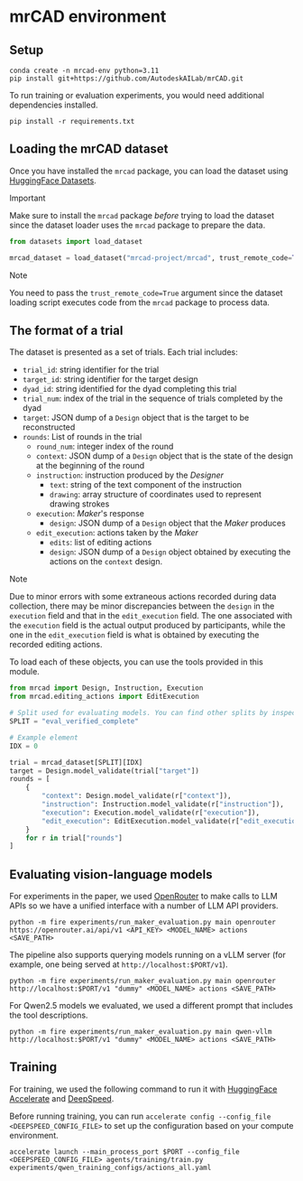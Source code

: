# mrCAD environment

## Setup

```
conda create -n mrcad-env python=3.11
pip install git+https://github.com/AutodeskAILab/mrCAD.git
```

To run training or evaluation experiments, you would need additional dependencies installed.
```
pip install -r requirements.txt
```

## Loading the mrCAD dataset
Once you have installed the `mrcad` package, you can load the dataset using [HuggingFace Datasets](https://github.com/huggingface/datasets/).

> [!IMPORTANT]
> Make sure to install the `mrcad` package _before_ trying to load the dataset since the dataset loader uses the `mrcad` package to prepare the data.

```python
from datasets import load_dataset

mrcad_dataset = load_dataset("mrcad-project/mrcad", trust_remote_code=True)
```

> [!NOTE]
> You need to pass the `trust_remote_code=True` argument since the dataset loading script executes code from the `mrcad` package to process data.

## The format of a trial

The dataset is presented as a set of trials. Each trial includes:
- `trial_id`: string identifier for the trial
- `target_id`: string identifier for the target design
- `dyad_id`: string identified for the dyad completing this trial
- `trial_num`: index of the trial in the sequence of trials completed by the dyad
- `target`: JSON dump of a `Design` object that is the target to be reconstructed
- `rounds`: List of rounds in the trial
  - `round_num`: integer index of the round
  - `context`: JSON dump of a `Design` object that is the state of the design at the beginning of the round
  - `instruction`: instruction produced by the _Designer_
    - `text`: string of the text component of the instruction
    - `drawing`: array structure of coordinates used to represent drawing strokes
  - `execution`: _Maker_'s response
    - `design`: JSON dump of a `Design` object that the _Maker_ produces
  - `edit_execution`: actions taken by the _Maker_
    - `edits`: list of editing actions
    - `design`: JSON dump of a `Design` object obtained by executing the actions on the `context` design.

> [!NOTE]
> Due to minor errors with some extraneous actions recorded during data collection, there may be minor discrepancies between the `design` in the `execution` field and that in the `edit_execution` field. The one associated with the `execution` field is the actual output produced by participants, while the one in the `edit_execution` field is what is obtained by executing the recorded editing actions.

To load each of these objects, you can use the tools provided in this module.

```python
from mrcad import Design, Instruction, Execution
from mrcad.editing_actions import EditExecution

# Split used for evaluating models. You can find other splits by inspecting the dataset.
SPLIT = "eval_verified_complete"

# Example element
IDX = 0

trial = mrcad_dataset[SPLIT][IDX]
target = Design.model_validate(trial["target"])
rounds = [
    {
        "context": Design.model_validate(r["context"]),
        "instruction": Instruction.model_validate(r["instruction"]),
        "execution": Execution.model_validate(r["execution"]),
        "edit_execution": EditExecution.model_validate(r["edit_execution"]),
    }
    for r in trial["rounds"]
]
```

## Evaluating vision-language models

For experiments in the paper, we used [OpenRouter](https://openrouter.ai/) to make calls to LLM APIs so we have a unified interface with a number of LLM API providers.

```
python -m fire experiments/run_maker_evaluation.py main openrouter https://openrouter.ai/api/v1 <API_KEY> <MODEL_NAME> actions <SAVE_PATH>
```

The pipeline also supports querying models running on a vLLM server (for example, one being served at `http://localhost:$PORT/v1`).

```
python -m fire experiments/run_maker_evaluation.py main openrouter http://localhost:$PORT/v1 "dummy" <MODEL_NAME> actions <SAVE_PATH>
```

For Qwen2.5 models we evaluated, we used a different prompt that includes the tool descriptions. 

```
python -m fire experiments/run_maker_evaluation.py main qwen-vllm http://localhost:$PORT/v1 "dummy" <MODEL_NAME> actions <SAVE_PATH>
```

## Training
For training, we used the following command to run it with [HuggingFace Accelerate](https://github.com/huggingface/accelerate/) and [DeepSpeed](https://github.com/deepspeedai/DeepSpeed).

Before running training, you can run `accelerate config --config_file <DEEPSPEED_CONFIG_FILE>` to set up the configuration based on your compute environment.

```
accelerate launch --main_process_port $PORT --config_file <DEEPSPEED_CONFIG_FILE> agents/training/train.py experiments/qwen_training_configs/actions_all.yaml
```